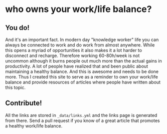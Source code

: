 # who owns your work/life balance?

## You do!
And it's an important fact. In modern day "knowledge worker" life you can
always be connected to work and do work from almost anywhere. While this opens
a myriad of opportunities it also makes it a lot harder to disconnect and
recharge. Therefore working 60-80h/week is not uncommon although it burns
people out much more than the actual gains in productivity. A lot of people
have realized that and been public about maintaining a healthy balance. And
this is awesome and needs to be done more. Thus I created this site to serve
as a reminder to own your work/life balance and provide resources of articles
where people have written about this topic.

## Contribute!
All the links are stored in `_data/links.yml` and the links page is generated
from there. Send a pull request if you know of a great article that promotes a
healthy work/life balance.
